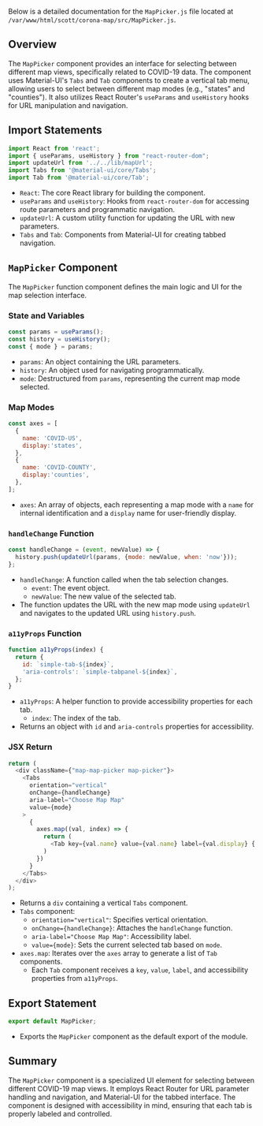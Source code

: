 Below is a detailed documentation for the `MapPicker.js` file located at `/var/www/html/scott/corona-map/src/MapPicker.js`.

## Overview
The `MapPicker` component provides an interface for selecting between different map views, specifically related to COVID-19 data. The component uses Material-UI's `Tabs` and `Tab` components to create a vertical tab menu, allowing users to select between different map modes (e.g., "states" and "counties"). It also utilizes React Router's `useParams` and `useHistory` hooks for URL manipulation and navigation.

## Import Statements
```javascript
import React from 'react';
import { useParams, useHistory } from "react-router-dom";
import updateUrl from '../../lib/mapUrl';
import Tabs from '@material-ui/core/Tabs';
import Tab from '@material-ui/core/Tab';
```
- `React`: The core React library for building the component.
- `useParams` and `useHistory`: Hooks from `react-router-dom` for accessing route parameters and programmatic navigation.
- `updateUrl`: A custom utility function for updating the URL with new parameters.
- `Tabs` and `Tab`: Components from Material-UI for creating tabbed navigation.

## `MapPicker` Component
The `MapPicker` function component defines the main logic and UI for the map selection interface.

### State and Variables
```javascript
const params = useParams();
const history = useHistory();
const { mode } = params;
```
- `params`: An object containing the URL parameters.
- `history`: An object used for navigating programmatically.
- `mode`: Destructured from `params`, representing the current map mode selected.

### Map Modes
```javascript
const axes = [
  {
    name: 'COVID-US',
    display:'states',
  },
  {
    name: 'COVID-COUNTY',
    display:'counties',
  },
];
```
- `axes`: An array of objects, each representing a map mode with a `name` for internal identification and a `display` name for user-friendly display.

### `handleChange` Function
```javascript
const handleChange = (event, newValue) => {
  history.push(updateUrl(params, {mode: newValue, when: 'now'}));
};
```
- `handleChange`: A function called when the tab selection changes.
  - `event`: The event object.
  - `newValue`: The new value of the selected tab.
- The function updates the URL with the new map mode using `updateUrl` and navigates to the updated URL using `history.push`.

### `a11yProps` Function
```javascript
function a11yProps(index) {
  return {
    id: `simple-tab-${index}`,
    'aria-controls': `simple-tabpanel-${index}`,
  };
}
```
- `a11yProps`: A helper function to provide accessibility properties for each tab.
  - `index`: The index of the tab.
- Returns an object with `id` and `aria-controls` properties for accessibility.

### JSX Return
```javascript
return (
  <div className={"map-map-picker map-picker"}>
    <Tabs
      orientation="vertical"
      onChange={handleChange}
      aria-label="Choose Map Map"
      value={mode}
    >
      {
        axes.map((val, index) => {
          return (
            <Tab key={val.name} value={val.name} label={val.display} {...a11yProps(index)} />
          )
        })
      }
    </Tabs>
  </div>
);
```
- Returns a `div` containing a vertical `Tabs` component.
- `Tabs` component:
  - `orientation="vertical"`: Specifies vertical orientation.
  - `onChange={handleChange}`: Attaches the `handleChange` function.
  - `aria-label="Choose Map Map"`: Accessibility label.
  - `value={mode}`: Sets the current selected tab based on `mode`.
- `axes.map`: Iterates over the `axes` array to generate a list of `Tab` components.
  - Each `Tab` component receives a `key`, `value`, `label`, and accessibility properties from `a11yProps`.

## Export Statement
```javascript
export default MapPicker;
```
- Exports the `MapPicker` component as the default export of the module.

## Summary
The `MapPicker` component is a specialized UI element for selecting between different COVID-19 map views. It employs React Router for URL parameter handling and navigation, and Material-UI for the tabbed interface. The component is designed with accessibility in mind, ensuring that each tab is properly labeled and controlled.